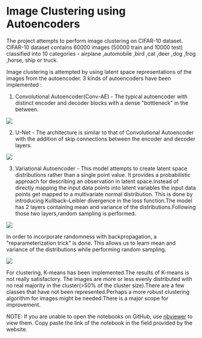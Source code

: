 # Image Clustering using Autoencoders

The project attempts to perform image clustering on CIFAR-10 dataset. CIFAR-10 dataset contains 60000 images (50000 train and 10000 test) classified into 10 categories - airplane ,automobile ,bird ,cat ,deer ,dog ,frog ,horse, ship or truck.

Image clustering is attempted by using latent space representations of the images from the autoencoder. 3 kinds of autoencoders have been implemented :

1. Convolutional Autoencoder(Conv-AE) - The typical autoencoder with distinct encoder and decoder blocks with a dense "bottleneck" in the between.

![](https://blog.keras.io/img/ae/autoencoder_schema.jpg)
  
2. U-Net - The architecture is similar to that of Convolutional Autoencoder with the addition of skip connections between the encoder and decoder layers.

![](https://www.dimartinot.com/img/notebooks/moon_test/models/unet.png)

3. Variational Autoencoder - This model attempts to create latent space distributions rather than a single point value. It provides a probabilistic approach for describing an observation in latent space.Instead of directly mapping the input data points into latent variables the input data points get mapped to a multivariate normal distribution. This is done by introducing Kullback–Leibler divergence in the loss function.The model has 2 layers containing mean and variance of the distributions.Following those two layers,random sampling is performed.

![](https://www.jeremyjordan.me/content/images/2018/03/Screen-Shot-2018-03-18-at-12.24.19-AM.png)

In order to incorporate randomness with backpropagation, a "reparameterization trick" is done. This allows us to learn mean and variance of the distributions while performing random sampling.

![](https://i.stack.imgur.com/d38DB.png)

For clustering, K-means has been implemented.The results of K-means is not really satisfactory. The images are more or less evenly distributed with no real majority in the cluster(>50% of the cluster size).There are a few classes that have not been represented.Perhaps a more robust clustering algorithm for images might be needed.There is a major scope for improvement.


NOTE: If you are unable to open the notebooks on GitHub, use [nbviewer](https://nbviewer.jupyter.org/) to view them. Copy paste the link of the notebook in the field provided by the website. 
